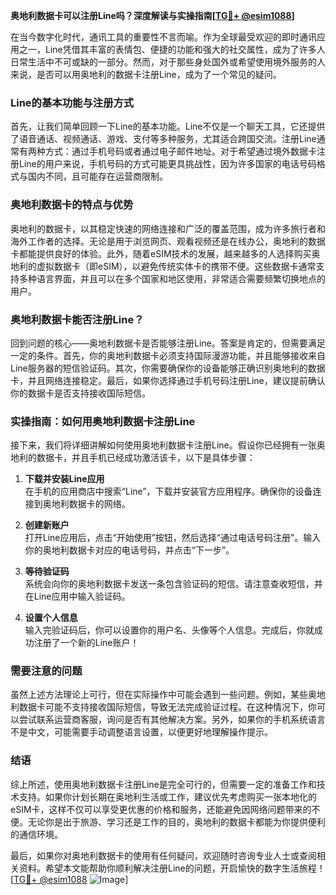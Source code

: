 **奥地利数据卡可以注册Line吗？深度解读与实操指南[[TG💪+ @esim1088](https://t.me/s/esim1088)]**

在当今数字化时代，通讯工具的重要性不言而喻。作为全球最受欢迎的即时通讯应用之一，Line凭借其丰富的表情包、便捷的功能和强大的社交属性，成为了许多人日常生活中不可或缺的一部分。然而，对于那些身处国外或希望使用境外服务的人来说，是否可以用奥地利的数据卡注册Line，成为了一个常见的疑问。

### Line的基本功能与注册方式

首先，让我们简单回顾一下Line的基本功能。Line不仅是一个聊天工具，它还提供了语音通话、视频通话、游戏、支付等多种服务，尤其适合跨国交流。注册Line通常有两种方式：通过手机号码或者通过电子邮件地址。对于希望通过境外数据卡注册Line的用户来说，手机号码的方式可能更具挑战性，因为许多国家的电话号码格式与国内不同，且可能存在运营商限制。

### 奥地利数据卡的特点与优势

奥地利的数据卡，以其稳定快速的网络连接和广泛的覆盖范围，成为许多旅行者和海外工作者的选择。无论是用于浏览网页、观看视频还是在线办公，奥地利的数据卡都能提供良好的体验。此外，随着eSIM技术的发展，越来越多的人选择购买奥地利的虚拟数据卡（即eSIM），以避免传统实体卡的携带不便。这些数据卡通常支持多种语言界面，并且可以在多个国家和地区使用，非常适合需要频繁切换地点的用户。

### 奥地利数据卡能否注册Line？

回到问题的核心——奥地利数据卡是否能够注册Line。答案是肯定的，但需要满足一定的条件。首先，你的奥地利数据卡必须支持国际漫游功能，并且能够接收来自Line服务器的短信验证码。其次，你需要确保你的设备能够正确识别奥地利的数据卡，并且网络连接稳定。最后，如果你选择通过手机号码注册Line，建议提前确认你的数据卡是否支持接收国际短信。

### 实操指南：如何用奥地利数据卡注册Line

接下来，我们将详细讲解如何使用奥地利数据卡注册Line。假设你已经拥有一张奥地利的数据卡，并且手机已经成功激活该卡，以下是具体步骤：

1. **下载并安装Line应用**  
   在手机的应用商店中搜索“Line”，下载并安装官方应用程序。确保你的设备连接到奥地利数据卡的网络。

2. **创建新账户**  
   打开Line应用后，点击“开始使用”按钮，然后选择“通过电话号码注册”。输入你的奥地利数据卡对应的电话号码，并点击“下一步”。

3. **等待验证码**  
   系统会向你的奥地利数据卡发送一条包含验证码的短信。请注意查收短信，并在Line应用中输入验证码。

4. **设置个人信息**  
   输入完验证码后，你可以设置你的用户名、头像等个人信息。完成后，你就成功注册了一个新的Line账户！

### 需要注意的问题

虽然上述方法理论上可行，但在实际操作中可能会遇到一些问题。例如，某些奥地利数据卡可能不支持接收国际短信，导致无法完成验证过程。在这种情况下，你可以尝试联系运营商客服，询问是否有其他解决方案。另外，如果你的手机系统语言不是中文，可能需要手动调整语言设置，以便更好地理解操作提示。

### 结语

综上所述，使用奥地利数据卡注册Line是完全可行的，但需要一定的准备工作和技术支持。如果你计划长期在奥地利生活或工作，建议优先考虑购买一张本地化的eSIM卡，这样不仅可以享受更优惠的价格和服务，还能避免因网络问题带来的不便。无论你是出于旅游、学习还是工作的目的，奥地利的数据卡都能为你提供便利的通信环境。

最后，如果你对奥地利数据卡的使用有任何疑问，欢迎随时咨询专业人士或查阅相关资料。希望本文能帮助你顺利解决注册Line的问题，开启愉快的数字生活旅程！[[TG💪+ @esim1088](https://t.me/s/esim1088) ![Image](https://i.postimg.cc/4NQfJmqS/Snipaste-2025-05-13-00-14-12.png)]